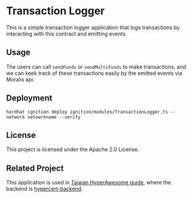 # Transaction Logger

This is a simple transaction logger application that logs transactions by interacting with this contract and emitting events. 

## Usage

The users can call `sendFunds` or `sendMultiFunds` to make transactions, and we can keek track of these transactions easily by the emitted events via Moralis api. 

## Deployment
```
hardhat ignition deploy ignition/modules/TransactionLogger.ts --network netowrkname --verify 
```

## License
This project is licensed under the Apache 2.0 License.

## Related Project
This application is used in [Taiwan HyperAwesome guide](https://hypercerts.guide/), where the backend is [hypercert-backend](https://github.com/0xtyc/hypercert-backend).
